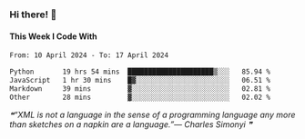 ### Hi there! 👋

#### This Week I Code With
<!--START_SECTION:waka-->

```txt
From: 10 April 2024 - To: 17 April 2024

Python       19 hrs 54 mins  █████████████████████▒░░░   85.94 %
JavaScript   1 hr 30 mins    █▓░░░░░░░░░░░░░░░░░░░░░░░   06.51 %
Markdown     39 mins         ▓░░░░░░░░░░░░░░░░░░░░░░░░   02.81 %
Other        28 mins         ▓░░░░░░░░░░░░░░░░░░░░░░░░   02.02 %
```

<!--END_SECTION:waka-->

<!--STARTS_HERE_QUOTE_README-->
<i>❝“XML is not a language in the sense of a programming language any more than sketches on a napkin are a language.”— Charles Simonyi   ❞</i>
<!--ENDS_HERE_QUOTE_README-->
